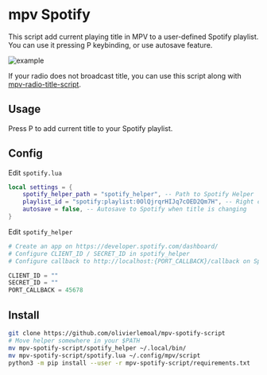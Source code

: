 # mpv Spotify


This script add current playing title in MPV to a user-defined Spotify playlist.
You can use it pressing P keybinding, or use autosave feature.

![example](/readme.png)

If your radio does not broadcast title, you can use this script along with [mpv-radio-title-script](https://github.com/olivierlemoal/mpv-radio-title-script/).

## Usage

Press P to add current title to your Spotify playlist.

## Config

Edit `spotify.lua`

```lua
local settings = {
    spotify_helper_path = "spotify_helper", -- Path to Spotify Helper
    playlist_id = "spotify:playlist:0OlQjrqrHIJq7cOED2Qm7H", -- Right click on playlist > Share > Copy Spotify URI
    autosave = false, -- Autosave to Spotify when title is changing
}
```

Edit `spotify_helper`

```python
# Create an app on https://developer.spotify.com/dashboard/
# Configure CLIENT_ID / SECRET_ID in spotify_helper
# Configure callback to http://localhost:{PORT_CALLBACK}/callback on Spotify dashboard

CLIENT_ID = ""
SECRET_ID = ""
PORT_CALLBACK = 45678
```

## Install

```bash
git clone https://github.com/olivierlemoal/mpv-spotify-script
# Move helper somewhere in your $PATH
mv mpv-spotify-script/spotify_helper ~/.local/bin/
mv mpv-spotify-script/spotify.lua ~/.config/mpv/script
python3 -m pip install --user -r mpv-spotify-script/requirements.txt
```



